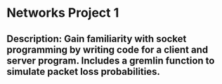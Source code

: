 # Networks Project 1
## Description: Gain familiarity with socket programming by writing code for a client and server program. Includes a gremlin function to simulate packet loss probabilities. 
